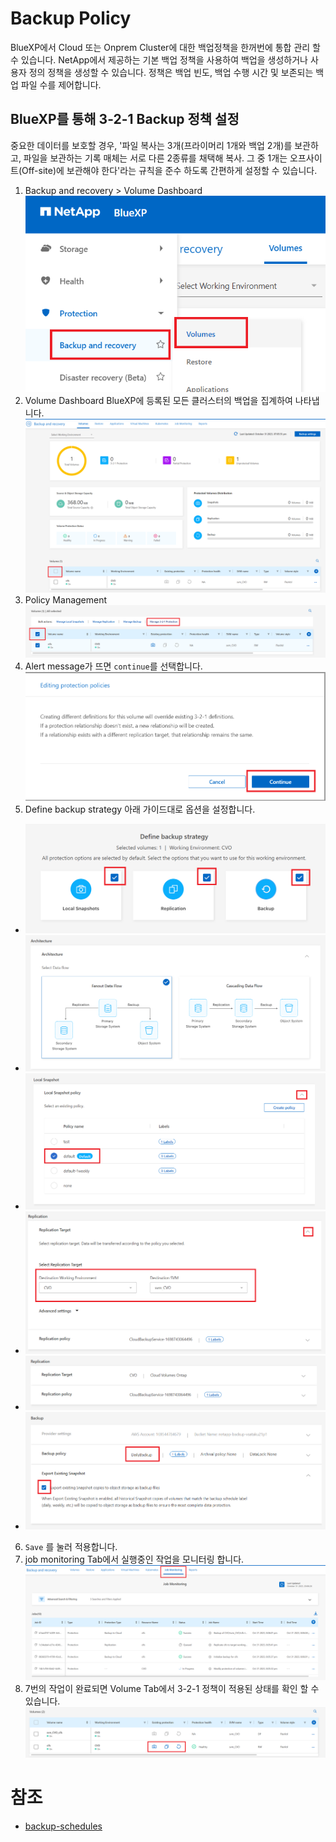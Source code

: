 # Backup Policy
BlueXP에서 Cloud 또는 Onprem Cluster에 대한 백업정책을 한꺼번에 통합 관리 할 수 있습니다.
NetApp에서 제공하는 기본 백업 정책을 사용하여 백업을 생성하거나 사용자 정의 정책을 생성할 수 있습니다. 정책은 백업 빈도, 백업 수행 시간 및 보존되는 백업 파일 수를 제어합니다.

## BlueXP를 통해 3-2-1 Backup 정책 설정
중요한 데이터를 보호할 경우, '파일 복사는 3개(프라이머리 1개와 백업 2개)를 보관하고, 파일을 보관하는 기록 매체는 서로 다른 2종류를 채택해 복사. 그 중 1개는 오프사이트(Off-site)에 보관해야 한다'라는 규칙을 준수 하도록 간편하게 설정할 수 있습니다.

1. Backup and recovery > Volume Dashboard
![Alt text](./Images/Backup_management-0.png)
2. Volume Dashboard
BlueXP에 등록된 모든 클러스터의 백업을 집계하여 나타냅니다.
![Alt text](./Images/Backup_management-1.png)
3. Policy Management
![Alt text](./Images/Backup_management-2.png)
4. Alert message가 뜨면 ```continue```를 선택합니다.
![Alt text](./Images/Backup_management-3.png)
5. Define backup strategy
아래 가이드대로 옵션을 설정합니다.
- ![Alt text](./Images/Backup_management-4.png)
- ![Alt text](./Images/Backup_management-5.png)
- ![Alt text](./Images/Backup_management-6.png)
- ![Alt text](./Images/Backup_management-7.png)
- ![Alt text](./Images/Backup_management-8.png)
- ![Alt text](./Images/Backup_management-9.png)
6. ```Save``` 를 눌러 적용합니다.
7. job monitoring Tab에서 실행중인 작업을 모니터링 합니다.
![Alt text](./Images/Backup_management-10.png)
8. 7번의 작업이 완료되면 Volume Tab에서 3-2-1 정책이 적용된 상태를 확인 할 수 있습니다.
![Alt text](./Images/Backup_management-11.png)

# 참조
- [backup-schedules](https://docs.netapp.com/us-en/bluexp-backup-recovery/concept-cloud-backup-policies.html#backup-schedules)